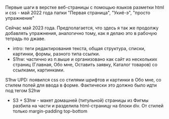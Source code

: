 Первые шаги в верстке веб-страницы с помощью языков разметки html и css - май 2022 года папки "Первая страница", "Укиё-э", "просто упражнение"

Сейчас май 2023 года. Предполагается, что здесь я так же продолжу добавлять упражнения, аналогично тому, как я делаю это в рабочую тетрадь по джаве.
* intro: теги редактирования текста, общая структура, списки, картинки, формы, разного типа ссылки.
* S1hw: частично из п.выше и организовано как сайт из нескольких страниц (Главная, Обо мне, Оставить заявку, Каталог товаров) со ссылками, картинками.

S1hw UPD: появился css со стилями шрифтов и картинки в Обо мне, со стилем полей для ввода в форме. Фактически это должно было идти под тегом S2hw

* S3 + S3hw - макет домашней (титульной) страницы из Фигмы разбила на части и разделила html-страницу на блоки div. От стилей только margin-padding top-bottom 